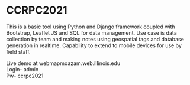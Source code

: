 # CCRPC2021

This is a basic tool using Python and Django framework coupled with Bootstrap, Leaflet JS and SQL for data management.
Use case is data collection by team and making notes using geospatial tags and database generation in realtime. Capability to extend to mobile devices for use by field staff.

Live demo at webmapmoazam.web.illinois.edu <br>
Login- admin <br>
Pw- ccrpc2021
